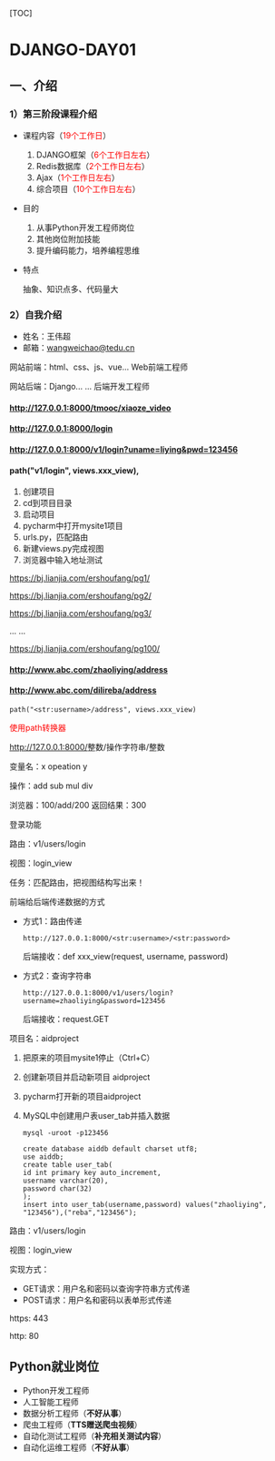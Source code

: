 [TOC]

# DJANGO-DAY01

## 一、介绍

### 1）第三阶段课程介绍

* 课程内容（<font color=red>19个工作日</font>）
  1. DJANGO框架（<font color=red>6个工作日左右</font>）
  2. Redis数据库（<font color=red>2个工作日左右</font>）
  3. Ajax（<font color=red>1个工作日左右</font>）
  4. 综合项目（<font color=red>10个工作日左右</font>）
* 目的
  1. 从事Python开发工程师岗位
  2. 其他岗位附加技能
  3. 提升编码能力，培养编程思维

* 特点

  抽象、知识点多、代码量大

### 2）自我介绍

* 姓名：王伟超
* 邮箱：wangweichao@tedu.cn





网站前端：html、css、js、vue...    Web前端工程师

网站后端：Django... ...   后端开发工程师



#### http://127.0.0.1:8000/tmooc/xiaoze_video

#### http://127.0.0.1:8000/login



#### http://127.0.0.1:8000/v1/login?uname=liying&pwd=123456



#### path("v1/login", views.xxx_view),





1. 创建项目
2. cd到项目目录
3. 启动项目
4. pycharm中打开mysite1项目
5. urls.py，匹配路由
6. 新建views.py完成视图
7. 浏览器中输入地址测试





https://bj.lianjia.com/ershoufang/pg1/

https://bj.lianjia.com/ershoufang/pg2/

https://bj.lianjia.com/ershoufang/pg3/

... ...

https://bj.lianjia.com/ershoufang/pg100/





#### http://www.abc.com/zhaoliying/address

#### http://www.abc.com/dilireba/address

`path("<str:username>/address", views.xxx_view)`

<font color=red>使用path转换器</font>

<http://127.0.0.1:8000/>整数/操作字符串/整数

变量名：x    opeation    y

操作：add    sub   mul    div

浏览器：100/add/200   返回结果：300





登录功能

路由：v1/users/login

视图：login_view

任务：匹配路由，把视图结构写出来！



前端给后端传递数据的方式

* 方式1：路由传递

  `http://127.0.0.1:8000/<str:username>/<str:password>`

  后端接收：def xxx_view(request, username, password)

* 方式2：查询字符串

  `http://127.0.0.1:8000/v1/users/login?username=zhaoliying&password=123456`

  后端接收：request.GET







项目名：aidproject

1. 把原来的项目mysite1停止（Ctrl+C）

2. 创建新项目并启动新项目 aidproject

3. pycharm打开新的项目aidproject

4. MySQL中创建用户表user_tab并插入数据

   ```mysql
   mysql -uroot -p123456
   
   create database aiddb default charset utf8;
   use aiddb;
   create table user_tab(
   id int primary key auto_increment,
   username varchar(20),
   password char(32)
   );
   insert into user_tab(username,password) values("zhaoliying", "123456"),("reba","123456");
   ```

路由：v1/users/login

视图：login_view

实现方式：

* GET请求：用户名和密码以查询字符串方式传递
* POST请求：用户名和密码以表单形式传递



















https:  443

http:    80



## Python就业岗位

* Python开发工程师
* 人工智能工程师
* 数据分析工程师（**不好从事**）
* 爬虫工程师（**TTS赠送爬虫视频**）
* 自动化测试工程师（**补充相关测试内容**）
* 自动化运维工程师（**不好从事**）

































